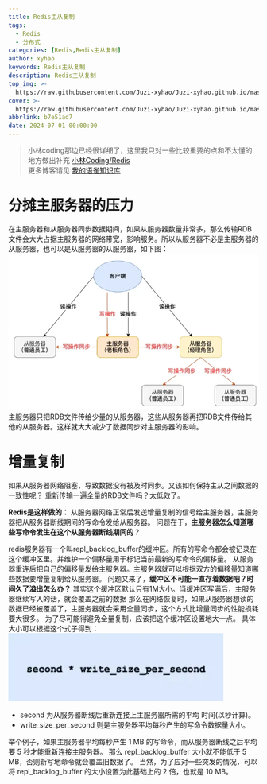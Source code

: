 ```yaml
---
title: Redis主从复制
tags:
  - Redis
  - 分布式
categories: [Redis,Redis主从复制]
author: xyhao
keywords: Redis主从复制
description: Redis主从复制
top_img: >-
  https://raw.githubusercontent.com/Juzi-xyhao/Juzi-xyhao.github.io/master/assets/articleCover/2024-07-01-Redis.png
cover: >-
  https://raw.githubusercontent.com/Juzi-xyhao/Juzi-xyhao.github.io/master/assets/articleCover/2024-07-01-Redis.png
abbrlink: b7e51ad7
date: 2024-07-01 00:00:00
---
```

> 
> 小林coding那边已经很详细了，这里我只对一些比较重要的点和不太懂的地方做出补充
> [小林Coding/Redis](https://xiaolincoding.com/redis/)  
> 更多博客请见 [我的语雀知识库](https://www.yuque.com/u41117719/xd1qgc)


# 分摊主服务器的压力
在主服务器和从服务器同步数据期间，如果从服务器数量非常多，那么传输RDB文件会大大占据主服务器的网络带宽，影响服务。所以从服务器不必是主服务器的从服务器，也可以是从服务器的从服务器，如下图：
![image.png](https://raw.githubusercontent.com/Juzi-xyhao/Juzi-xyhao.github.io/master/assets/articleSource/2024-07-01-Redis/img.png)
主服务器只把RDB文件传给少量的从服务器，这些从服务器再把RDB文件传给其他的从服务器。这样就大大减少了数据同步对主服务器的影响。

# 增量复制
如果从服务器网络阻塞，导致数据没有被及时同步。又该如何保持主从之间数据的一致性呢？
重新传输一遍全量的RDB文件吗？太低效了。

**Redis是这样做的：**
从服务器网络正常后发送增量复制的信号给主服务器，主服务器把从服务器断线期间的写命令发给从服务器。
问题在于，**主服务器怎么知道哪些写命令发生在这个从服务器断线期间的**？

redis服务器有一个叫repl_backlog_buffer的缓冲区。所有的写命令都会被记录在这个缓冲区里。并维护一个偏移量用于标记当前最新的写命令的偏移量。
从服务器重连后把自己的偏移量发给主服务器。主服务器就可以根据双方的偏移量知道哪些数据要增量复制给从服务器。
问题又来了，**缓冲区不可能一直存着数据吧？时间久了溢出怎么办？**
其实这个缓冲区默认只有1M大小。当缓冲区写满后，主服务器继续写入的话，就会覆盖之前的数据
那么在网络恢复时，如果从服务器想读的数据已经被覆盖了，主服务器就会采用全量同步，这个方式比增量同步的性能损耗要大很多。
为了尽可能得避免全量复制，应该把这个缓冲区设置地大一点。
具体大小可以根据这个式子得到：
![image.png](https://raw.githubusercontent.com/Juzi-xyhao/Juzi-xyhao.github.io/master/assets/articleSource/2024-07-01-Redis/img_1.png)

- second 为从服务器断线后重新连接上主服务器所需的平均 时间(以秒计算)。
- write_size_per_second 则是主服务器平均每秒产生的写命令数据量大小。

举个例子，如果主服务器平均每秒产生 1 MB 的写命令，而从服务器断线之后平均要 5 秒才能重新连接主服务器。
那么 repl_backlog_buffer 大小就不能低于 5 MB，否则新写地命令就会覆盖旧数据了。
当然，为了应对一些突发的情况，可以将 repl_backlog_buffer 的大小设置为此基础上的 2 倍，也就是 10 MB。

